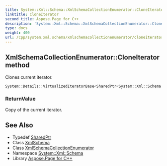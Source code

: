 ```yaml
---
title: System::Xml::Schema::XmlSchemaCollectionEnumerator::CloneIterator method
linktitle: CloneIterator
second_title: Aspose.Page for C++
description: 'System::Xml::Schema::XmlSchemaCollectionEnumerator::CloneIterator method. Clones current iterator in C++.'
type: docs
weight: 400
url: /cpp/system.xml.schema/xmlschemacollectionenumerator/cloneiterator/
---
```

## XmlSchemaCollectionEnumerator::CloneIterator method


Clones current iterator.

```cpp
System::Details::VirtualizedIteratorBase<SharedPtr<System::Xml::Schema::XmlSchema>> * System::Xml::Schema::XmlSchemaCollectionEnumerator::CloneIterator() const override
```


### ReturnValue

Copy of the current iterator.

## See Also

* Typedef [SharedPtr](../../../system/sharedptr/)
* Class [XmlSchema](../../xmlschema/)
* Class [XmlSchemaCollectionEnumerator](../)
* Namespace [System::Xml::Schema](../../)
* Library [Aspose.Page for C++](../../../)
